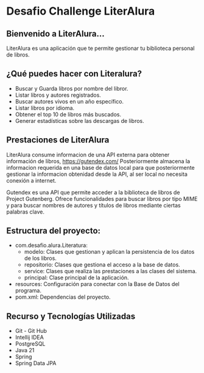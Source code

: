 # Desafio Challenge LiterAlura
## Bienvenido a LiterAlura...
LiterAlura es una aplicación que te permite gestionar tu biblioteca personal de libros.

## ¿Qué puedes hacer con Literalura?
- Buscar y Guarda libros por nombre del libror.
- Listar libros y autores registrados.
- Buscar autores vivos en un año específico.
- Listar libros por idioma.
- Obtener el top 10 de libros más buscados.
- Generar estadísticas sobre las descargas de libros.

## Prestaciones de LiterAlura
LiterAlura consume informacion de una API externa para obtener información de libros, https://gutendex.com/ 
Posteriormente almacena la informacion requerida en una base de datos local para que posteriormente gestionar la informacion obtenidad desde la API, al ser local no necesita conexión a internet.

Gutendex es una API que permite acceder a la biblioteca de libros de Project Gutenberg. Ofrece funcionalidades para buscar libros por tipo MIME y para buscar nombres de autores y títulos de libros mediante ciertas palabras clave.


## Estructura del proyecto:
  - com.desafio.alura.Literatura:
    - modelo: Clases que gestionan y aplican la persistencia de los datos de los libros.
    - repositorio: Clases que gestiona el acceso a la base de datos.
    - service: Clases que realiza las prestaciones a las clases del sistema.
    - principal: Clase principal de la aplicación.
- resources: Configuración para conectar con la Base de Datos del programa.
- pom.xml: Dependencias del proyecto.

## Recurso y Tecnologías Utilizadas
- Git - Git Hub
- Intellij IDEA
- PostgreSQL
- Java 21
- Spring
- Spring Data JPA

